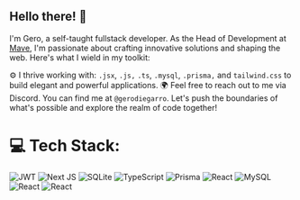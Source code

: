 ## Hello there! 👋
I'm Gero, a self-taught fullstack developer.
As the Head of Development at [Mave](https://discord.gg/mave-design), I'm passionate about crafting innovative solutions and shaping the web. Here's what I wield in my toolkit:

⚙️ I thrive working with: `.jsx`, `.js,` `.ts`, `.mysql`, `.prisma,` and `tailwind.css` to build elegant and powerful applications.
🌍 Feel free to reach out to me via Discord. You can find me at `@gerodiegarro`.
Let's push the boundaries of what's possible and explore the realm of code together!

# 💻 Tech Stack:
![JWT](https://img.shields.io/badge/JWT-black?style=for-the-badge&logo=JSON%20web%20tokens) ![Next JS](https://img.shields.io/badge/Next-black?style=for-the-badge&logo=next.js&logoColor=white) ![SQLite](https://img.shields.io/badge/sqlite-%2307405e.svg?style=for-the-badge&logo=sqlite&logoColor=white) ![TypeScript](https://img.shields.io/badge/typescript-%23007ACC.svg?style=for-the-badge&logo=typescript&logoColor=white) ![Prisma](https://img.shields.io/badge/Prisma-3982CE?style=for-the-badge&logo=Prisma&logoColor=white) ![React](https://img.shields.io/badge/react-%2320232a.svg?style=for-the-badge&logo=react&logoColor=%2361DAFB) ![MySQL](https://img.shields.io/badge/mysql-4479A1.svg?style=for-the-badge&logo=mysql&logoColor=white) ![React](https://img.shields.io/badge/react-%2320232a.svg?style=for-the-badge&logo=react&logoColor=%2361DAFB) ![React](https://img.shields.io/badge/react-%2320232a.svg?style=for-the-badge&logo=react&logoColor=%2361DAFB)
